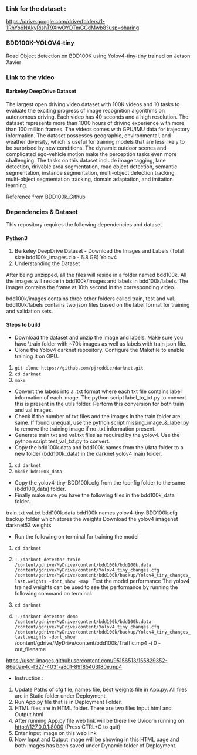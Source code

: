 ### Link for the dataset :
https://drive.google.com/drive/folders/1-1RhYo6NAkyRishT9XiwOYDTmGGdMwb8?usp=sharing

### BDD100K-YOLOV4-tiny
Road Object detection on BDD100K using Yolov4-tiny-tiny trained on Jetson Xavier

### Link to the video

#### Barkeley DeepDrive Dataset
The largest open driving video dataset with 100K videos and 10 tasks to evaluate the exciting progress of image recognition algorithms on autonomous driving. Each video has 40 seconds and a high resolution. The dataset represents more than 1000 hours of driving experience with more than 100 million frames. The videos comes with GPU/IMU data for trajectory information. The dataset possesses geographic, environmental, and weather diversity, which is useful for training models that are less likely to be surprised by new conditions. The dynamic outdoor scenes and complicated ego-vehicle motion make the perception tasks even more challenging. The tasks on this dataset include image tagging, lane detection, drivable area segmentation, road object detection, semantic segmentation, instance segmentation, multi-object detection tracking, multi-object segmentation tracking, domain adaptation, and imitation learning.

Reference from BDD100k_Github

### Dependencies & Dataset
This repository requires the following dependencies and dataset

#### Python3
1. Berkeley DeepDrive Dataset - Download the Images and Labels (Total size bdd100k_images.zip - 6.8 GB)
Yolov4
2. Understanding the Dataset

After being unzipped, all the files will reside in a folder named bdd100k. All the images will reside in bdd100k/images and labels in bdd100k/labels. The images contains the frame at 10th second in the corresponding video.

bdd100k/images contains three other folders called train, test and val.
bdd100k/labels contains two json files based on the label format for training and validation sets.

#### Steps to build
* Download the dataset and unzip the image and labels. Make sure you have \train folder with ~70k images as well as labels with train json file.
* Clone the Yolov4 darknet repository. Configure the Makefile to enable training it on GPU.

1. ```git clone https://github.com/pjreddie/darknet.git```
2. ```cd darknet```
3. ```make```

* Convert the labels into a .txt format where each txt file contains label information of each image. The python script label_to_txt.py to convert this is present in the utils folder. Perform this conversion for both train and val images.
* Check if the number of txt files and the images in the train folder are same. If found unequal, use the python script missing_image_&_label.py to remove the training image if no .txt information present.
* Generate train.txt and val.txt files as required by the yolov4. Use the python script test_val_txt.py to convert.
* Copy the bdd100k.data and bdd100k.names from the \data folder to a new folder (bdd100k_data) in the darknet yolov4 main folder.

1. ```cd darknet```
2. ```mkdir bdd100k_data```

* Copy the yolov4-tiny-BDD100k.cfg from the \config folder to the same (bdd100_data) folder.
* Finally make sure you have the following files in the bdd100k_data folder.

train.txt
val.txt
bdd100k.data
bdd100k.names
yolov4-tiny-BDD100k.cfg
backup folder which stores the weights
Download the yolov4 imagenet darknet53 weights

* Run the following on terminal for training the model

1. ```cd darknet```
2. ```!./darknet detector train /content/gdrive/MyDrive/content/bdd100k/bdd100k.data /content/gdrive/MyDrive/content/Yolov4_tiny_changes.cfg /content/gdrive/MyDrive/content/bdd100k/backup/Yolov4_tiny_changes_last.weights -dont_show -map ```
Test the model performance
The yolov4 trained weights can be used to see the performance by running the following command on terminal.

1. ```cd darknet```
2. ```!./darknet detector demo /content/gdrive/MyDrive/content/bdd100k/bdd100k.data  /content/gdrive/MyDrive/content/Yolov4_tiny_changes.cfg /content/gdrive/MyDrive/content/bdd100k/backup/Yolov4_tiny_changes_last.weights -dont_show ```
/content/gdrive/MyDrive/content/bdd100k/Traffic.mp4 -i 0 -out_filename 


https://user-images.githubusercontent.com/95156513/155829352-86e0ae4c-f327-403f-a8d1-89f85403f80e.mp4

* Instruction :
1) Update Paths of cfg file, names file, best weights file in App.py. All files are in Static folder under Deployment.
1) Run App.py file that is in Deployment Folder.
2) HTML files are in HTML folder. There are two files Input.html and Output.html
3) After running App.py file web link will be there like Uvicorn running on http://127.0.0.1:8000 (Press CTRL+C to quit)
4) Enter input image on this web link
5) Now Input and Output image will be showing in this HTML page and both images has been saved under Dynamic folder of Deployment.
 



